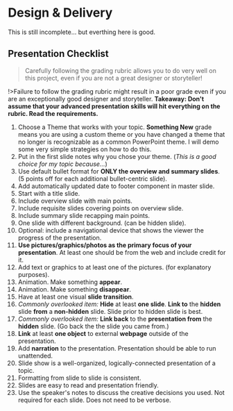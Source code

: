 # Design & Delivery

This is still incomplete... but everthing here is good.

## Presentation Checklist

> Carefully following the grading rubric allows you to do very well on this project, even if you are not a great designer or storyteller!

!>Failure to follow the grading rubric might result in a poor grade even if you are an exceptionally good designer and storyteller. **Takeaway: Don't assume that your advanced presentation skills will hit everything on the rubric. Read the requirements.**

1. Choose a Theme that works with your topic. **Something New** grade means you are using a custom theme or you have changed a theme that no longer is recognizable as a common PowerPoint theme. I will demo some very simple strategies on how to do this.
2. Put in the first slide notes why you chose your theme. (*This is a good choice for my topic because...*)
3. Use default bullet format for **ONLY the overview and summary slides**. (5 points off for each additional bullet-centric slide).
4. Add automatically updated date to footer component in master slide.
5. Start with a title slide.
6. Include overview slide with main points.
7. Include requisite slides covering points on overview slide.
8. Include summary slide recapping main points.
9. One slide with different background. (can be hidden slide).
10. Optional: include a navigational device that shows the viewer the progress of the presentation.
11. **Use pictures/graphics/photos as the primary focus of your presentation**. At least one should be from the web and include credit for it.
12. Add text or graphics to at least one of the pictures. (for explanatory purposes).
13. Animation. Make something **appear**.
14. Animation. Make something **disappear**.
15. Have at least one visual **slide transition**.
16. *Commonly overlooked item:* **Hide** at least **one slide**. **Link to** the **hidden** slide **from** a **non-hidden** slide. Slide prior to hidden slide is best.
17. *Commonly overlooked item:* **Link back** to the **presentation from** the **hidden** slide. (Go back the the slide you came from.)
18. **Link** at least **one object** to external **webpage** outside of the presentation.
19. Add **narration** to the presentation. Presentation should be able to run unattended.
20. Slide show is a well-organized, logically-connected presentation of a topic.
21. Formatting from slide to slide is consistent.
22. Slides are easy to read and presentation friendly.
23. Use the speaker's notes to discuss the creative decisions you used. Not required for each slide. Does not need to be verbose.
